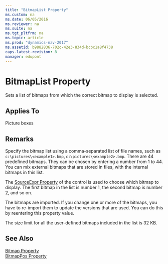 ```yaml
---
title: "BitmapList Property"
ms.custom: na
ms.date: 06/05/2016
ms.reviewer: na
ms.suite: na
ms.tgt_pltfrm: na
ms.topic: article
ms.prod: "dynamics-nav-2017"
ms.assetid: b9882836-702c-42e3-834d-bcbc1a8f4738
caps.latest.revision: 8
manager: edupont
---
```

# BitmapList Property
Sets a list of bitmaps from which the correct bitmap to display is selected.  
  
## Applies To  
 Picture boxes  
  
## Remarks  
 Specify the bitmap list using a comma-separated list of file names, such as `c:\pictures\<example1>.bmp,c:\pictures\<example2>.bmp`. There are 44 predefined bitmaps. They can be chosen by entering a number from 1 to 44. You can mix external bitmaps that are stored in files, with the internal bitmaps in this list.  
  
 The [SourceExpr Property](SourceExpr-Property.md) of the control is used to choose which bitmap to display. The first bitmap in the list is number 1, the second bitmap is number 2, and so on.  
  
 The bitmaps are imported. If you change one or more of the bitmaps, you have to re-import them to update the versions that are used. You can do this by reentering this property value.  
  
 The size limit for all the user-defined bitmaps included in the list is 32 KB.  
  
## See Also  
 [Bitmap Property](Bitmap-Property.md)   
 [BitmapPos Property](BitmapPos-Property.md)